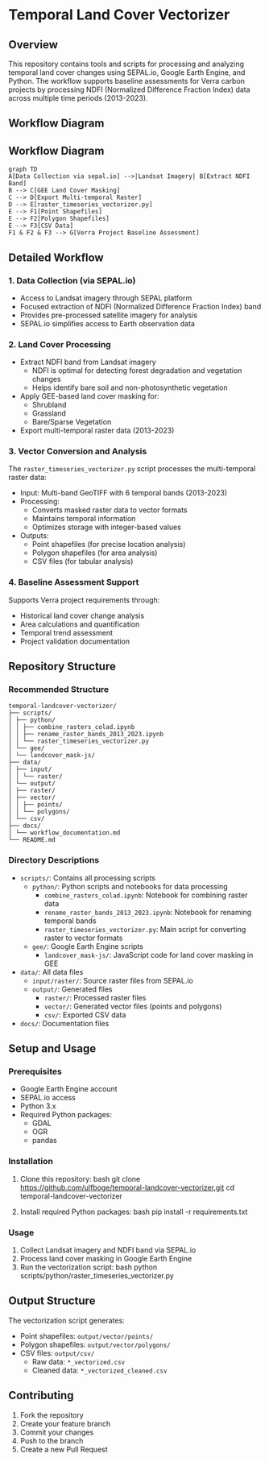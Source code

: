 # Temporal Land Cover Vectorizer

## Overview
This repository contains tools and scripts for processing and analyzing temporal land cover changes using SEPAL.io, Google Earth Engine, and Python. The workflow supports baseline assessments for Verra carbon projects by processing NDFI (Normalized Difference Fraction Index) data across multiple time periods (2013-2023).

## Workflow Diagram

## Workflow Diagram
```mermaid
graph TD
A[Data Collection via sepal.io] -->|Landsat Imagery| B[Extract NDFI Band]
B --> C[GEE Land Cover Masking]
C --> D[Export Multi-temporal Raster]
D --> E[raster_timeseries_vectorizer.py]
E --> F1[Point Shapefiles]
E --> F2[Polygon Shapefiles]
E --> F3[CSV Data]
F1 & F2 & F3 --> G[Verra Project Baseline Assessment]

```

## Detailed Workflow
### 1. Data Collection (via SEPAL.io)
- Access to Landsat imagery through SEPAL platform
- Focused extraction of NDFI (Normalized Difference Fraction Index) band
- Provides pre-processed satellite imagery for analysis
- SEPAL.io simplifies access to Earth observation data

### 2. Land Cover Processing
- Extract NDFI band from Landsat imagery
  - NDFI is optimal for detecting forest degradation and vegetation changes
  - Helps identify bare soil and non-photosynthetic vegetation
- Apply GEE-based land cover masking for:
  - Shrubland
  - Grassland
  - Bare/Sparse Vegetation
- Export multi-temporal raster data (2013-2023)

### 3. Vector Conversion and Analysis
The `raster_timeseries_vectorizer.py` script processes the multi-temporal raster data:
- Input: Multi-band GeoTIFF with 6 temporal bands (2013-2023)
- Processing:
  - Converts masked raster data to vector formats
  - Maintains temporal information
  - Optimizes storage with integer-based values
- Outputs:
  - Point shapefiles (for precise location analysis)
  - Polygon shapefiles (for area analysis)
  - CSV files (for tabular analysis)

### 4. Baseline Assessment Support
Supports Verra project requirements through:
- Historical land cover change analysis
- Area calculations and quantification
- Temporal trend assessment
- Project validation documentation

## Repository Structure
### Recommended Structure
```text
temporal-landcover-vectorizer/
├── scripts/
│ ├── python/
│ │ ├── combine_rasters_colad.ipynb
│ │ ├── rename_raster_bands_2013_2023.ipynb
│ │ └── raster_timeseries_vectorizer.py
│ └── gee/
│ └── landcover_mask-js/
├── data/
│ ├── input/
│ │ └── raster/
│ └── output/
│ ├── raster/
│ ├── vector/
│ │ ├── points/
│ │ └── polygons/
│ └── csv/
├── docs/
│ └── workflow_documentation.md
└── README.md
```

### Directory Descriptions
- `scripts/`: Contains all processing scripts
  - `python/`: Python scripts and notebooks for data processing
    - `combine_rasters_colad.ipynb`: Notebook for combining raster data
    - `rename_raster_bands_2013_2023.ipynb`: Notebook for renaming temporal bands
    - `raster_timeseries_vectorizer.py`: Main script for converting raster to vector formats
  - `gee/`: Google Earth Engine scripts
    - `landcover_mask-js/`: JavaScript code for land cover masking in GEE
- `data/`: All data files
  - `input/raster/`: Source raster files from SEPAL.io
  - `output/`: Generated files
    - `raster/`: Processed raster files
    - `vector/`: Generated vector files (points and polygons)
    - `csv/`: Exported CSV data
- `docs/`: Documentation files

## Setup and Usage
### Prerequisites
- Google Earth Engine account
- SEPAL.io access
- Python 3.x
- Required Python packages:
  - GDAL
  - OGR
  - pandas

### Installation
1. Clone this repository:
bash
git clone https://github.com/ulfboge/temporal-landcover-vectorizer.git
cd temporal-landcover-vectorizer

2. Install required Python packages:
bash
pip install -r requirements.txt

### Usage
1. Collect Landsat imagery and NDFI band via SEPAL.io
2. Process land cover masking in Google Earth Engine
3. Run the vectorization script:
bash
python scripts/python/raster_timeseries_vectorizer.py

## Output Structure
The vectorization script generates:
- Point shapefiles: `output/vector/points/`
- Polygon shapefiles: `output/vector/polygons/`
- CSV files: `output/csv/`
  - Raw data: `*_vectorized.csv`
  - Cleaned data: `*_vectorized_cleaned.csv`

## Contributing
1. Fork the repository
2. Create your feature branch
3. Commit your changes
4. Push to the branch
5. Create a new Pull Request
